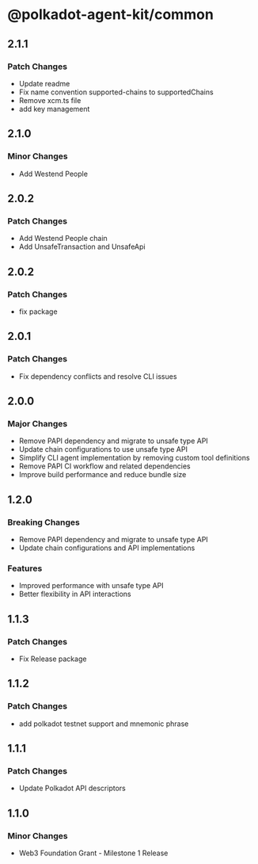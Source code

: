 # @polkadot-agent-kit/common

## 2.1.1

### Patch Changes

- Update readme
- Fix name convention supported-chains to supportedChains
- Remove xcm.ts file 
- add key management

## 2.1.0

### Minor Changes

- Add Westend People

## 2.0.2

### Patch Changes

- Add Westend People chain
- Add UnsafeTransaction and UnsafeApi

## 2.0.2

### Patch Changes

- fix package

## 2.0.1

### Patch Changes

- Fix dependency conflicts and resolve CLI issues

## 2.0.0

### Major Changes

- Remove PAPI dependency and migrate to unsafe type API
- Update chain configurations to use unsafe type API
- Simplify CLI agent implementation by removing custom tool definitions
- Remove PAPI CI workflow and related dependencies
- Improve build performance and reduce bundle size

## 1.2.0

### Breaking Changes

- Remove PAPI dependency and migrate to unsafe type API
- Update chain configurations and API implementations

### Features

- Improved performance with unsafe type API
- Better flexibility in API interactions

## 1.1.3

### Patch Changes

- Fix Release package

## 1.1.2

### Patch Changes

- add polkadot testnet support and mnemonic phrase

## 1.1.1

### Patch Changes

- Update Polkadot API descriptors

## 1.1.0

### Minor Changes

- Web3 Foundation Grant - Milestone 1 Release
